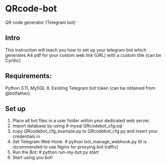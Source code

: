 # QRcode-bot
QR code generator (Telegram bot)

## Intro
This instruction will teach you how to set up your telegram bot which generates A4 pdf for your custom web link (URL) with a custom title (can be Cyrillic)

## Requirements: 
Python 3.11, MySQL 8. Existing Telegram bot token (can be obtained from @botfather).

## Set up

1. Place all bot files in a user folder within your dedicated web server.
2. import database by using # mysql QRcodebot_cfg.sql 
3. copy QRcodebot_cfg_example.py to QRcodebot_cfg.py and insert your credentials in 
4. Set Telegram Web Hook: # python bot_manage_webhook.py  (It is recommended to use Nginx for proxying bot traffic)
5. Run the Bot: # python run-my-bot.py start
7. Start using you bot!

